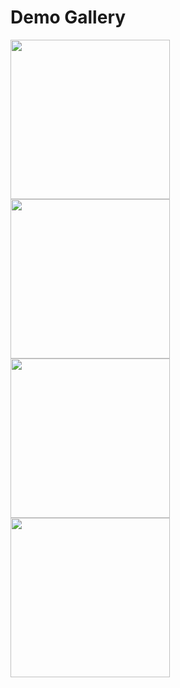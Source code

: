 # Demo Gallery

<div>
  <img src="https://user-images.githubusercontent.com/74152011/166998872-fd0175de-0eb7-43c5-a4e5-d126f5eb38a0.png" width=255>
  <img src="https://user-images.githubusercontent.com/74152011/166998850-594097e5-037a-4833-91a1-92a332dd0f2c.png" width=255>
  <img src="https://user-images.githubusercontent.com/74152011/166998798-1bdd95d8-fe7b-4365-bb57-de1e5f349344.png" width=255>
  <img src="https://user-images.githubusercontent.com/74152011/166998720-c9f9cdcd-db3d-462e-bfe4-1b338c064deb.png" width=255>
</div>
